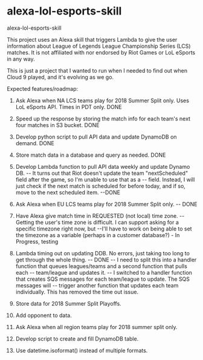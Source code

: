 # alexa-lol-esports-skill
alexa-lol-esports-skill

This project uses an Alexa skill that triggers Lambda to give the user information about League of Legends League
Championship Series (LCS) matches.  It is not affiliated with nor endorsed by Riot Games or LoL eSports in any way.

This is just a project that I wanted to run when I needed to find out when Cloud 9 played, and it's evolving as we go.

Expected features/roadmap:

1. Ask Alexa when NA LCS teams play for 2018 Summer Split only. Uses LoL eSports API. Times in PDT only. DONE

2. Speed up the response by storing the match info for each team's next four matches in S3 bucket. DONE

3. Develop python script to pull API data and update DynamoDB on demand. DONE

4. Store match data in a database and query as needed. DONE

5. Develop Lambda function to pull API data weekly and update Dynamo DB.
-- It turns out that Riot doesn't update the team "nextScheduled" field after the game, so I'm unable to use that as a
-- field. Instead, I will just check if the next match is scheduled for before today, and if so, move to the next scheduled item.
--DONE

6. Ask Alexa when EU LCS teams play for 2018 Summer Split only. -- DONE

7. Have Alexa give match time in REQUESTED (not local) time zone.
--Getting the user's time zone is difficult.  I can support asking for a specific timezone right now, but
--I'll have to work on being able to set the timezone as a variable (perhaps in a customer database?) - In Progress, testing

8. Lambda timing out on updating DDB.  No errors, just taking too long to get through the whole thing.  -- DONE
-- I need to split this into a handler function that queues leagues/teams and a second function that pulls each
-- team/league and updates it.
-- I switched to a handler function that creates SQS messages for each team/league to update.  The SQS messages will
-- trigger another function that updates each team individually.  This has removed the time out issue.

9. Store data for 2018 Summer Split Playoffs.

10. Add opponent to data.

11. Ask Alexa when all region teams play for 2018 summer split only.

12. Develop script to create and fill DynamoDB table.

13. Use datetime.isoformat() instead of multiple formats.